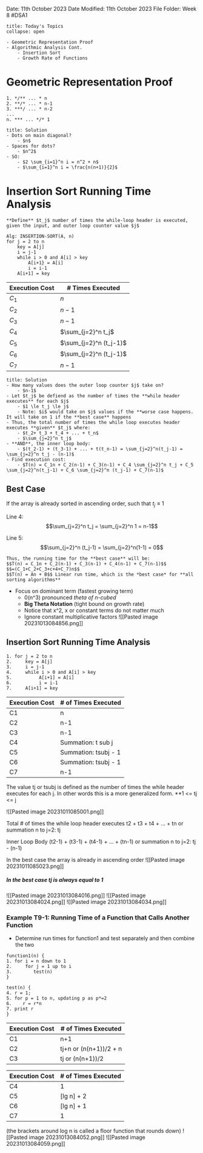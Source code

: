 Date: 11th October 2023
Date Modified: 11th October 2023
File Folder: Week 8
#DSA1

```ad-abstract
title: Today's Topics
collapse: open

- Geometric Representation Proof
- Algorithmic Analysis Cont.
	- Insertion Sort
	- Growth Rate of Functions

```

# Geometric Representation Proof

```
1. */** ... * n
2. **/* ... * n-1
3. ***/ ... * n-2
...
n. *** ... */* 1
```

```ad-check
title: Solution
- Dots on main diagonal?
	- $n$
- Spaces for dots?
	- $n^2$
- SO:
	- $2 \sum_{i=1}^n i = n^2 + n$
	- $\sum_{i=1}^n i = \frac{n(n+1)}{2}$
```

# Insertion Sort Running Time Analysis

```ad-question
**Define** $t_j$ number of times the while-loop header is executed, given the input, and outer loop counter value $j$
```

```
Alg: INSERTION-SORT(A, n)
for j = 2 to n
	key = A[j]
	i = j-1
	while i > 0 and A[i] > key
		A[i+1} = A[i]
		i = i-1
	A[i+1] = key
```

| Execution Cost | # Times Executed       |
| -------------- | ---------------------- |
| $C_1$          | $n$                    |
| $C_2$          | $n-1$                  |
| $C_3$          | $n-1$                  |
| $C_4$          | $\sum_{j=2}^n t_j$     |
| $C_5$          | $\sum_{j=2}^n (t_j-1)$ |
| $C_6$          | $\sum_{j=2}^n (t_j-1)$ |
| $C_7$          | $n-1$                  |

```ad-check
title: Solution
- How many values does the outer loop counter $j$ take on?
	- $n-1$
- Let $t_j$ be defiend as the number of times the **while header executes** for each $j$
	- $1 \le t_j \le j$
	- Note: $i$ would take on $j$ values if the **worse case happens. It will take on 1 if the **best case** happens
- Thus, the total number of times the while loop executes header executes **given** $t_j$ where:
	- $t_2+ t_3 + t_4 + ... + t_n$
	- $\sum_{j=2}^n t_j$
- **AND**, the inner loop body:
	- $(t_2-1) + (t_3-1) + ... + t(t_n-1) = \sum_{j=2}^n(t_j-1) = \sum_{j=2}^n t_j - (n-1)$
- Find execution cost:
	- $T(n) = C_1n + C_2(n-1) + C_3(n-1) + C_4 \sum_{j=2}^n t_j + C_5 \sum_{j=2}^n(t_j-1) + C_6 \sum_{j=2}^n (t_j-1) + C_7(n-1)$
```

## Best Case

If the array is already sorted in ascending order, such that $t_j \equiv 1$

Line 4:
$$\sum_{j=2}^n t_j = \sum_{j=2}^n 1 = n-1$$

Line 5:
$$\sum_{j=2}^n (t_j-1) = \sum_{j=2}^n(1-1) = 0$$

```ad-important
Thus, the running time for the **best case** will be:
$$T(n) = C_1n + C_2(n-1) + C_3(n-1) + C_4(n-1) + C_7(n-1)$$
$$=(C_1+C_2+C_3+c+4+C_7)n$$
$$T(n) = An + B$$ Linear run time, which is the *best case* for **all sorting algorithms**
```

- Focus on dominant term (fastest growing term)
	- 0(n^3) pronounced *theta of n-cubed*
	- **Big Theta Notation** (tight bound on growth rate)
	- Notice that x^2, x or constant terms do not matter much
	- Ignore constant multiplicative factors
![[Pasted image 20231013084856.png]]

## Insertion Sort Running Time Analysis
~~~
1. for j = 2 to n
2.     key = A[j]
3.     i = j-1
4.     while i > 0 and A[i] > key
5.          A[i+1] = A[i]
6.          i = i-1
7.     A[i+1] = key
~~~

| **Execution Cost** | **# of Times Executed** |
| ------------------ | ----------------------- |
| C1                 | n                       |
| C2                 | n-1                     |
| C3                 | n-1                     |
| C4                 | Summation: t sub j      |
| C5                 | Summation: tsubj - 1    |
| C6                 | Summation: tsubj - 1    |
| C7                 | n-1                     |

The value tj or tsubj  is defined as the number of times the while header executes for each j. In other words this is a more generalized form.
**1 <= tj <= j

![[Pasted image 20231011085001.png]]

Total # of times the while loop header executes
t2 + t3 + t4 + ... + tn
or summation n to j=2: tj

Inner Loop Body
(t2-1) + (t3-1) + (t4-1) + ... + (tn-1)
or summation n to j=2: tj - (n-1)

In the best case the array is already in ascending order
![[Pasted image 20231011085023.png]]
##### **In the best case tj is always equal to 1**
![[Pasted image 20231013084016.png]]
![[Pasted image 20231013084024.png]]
![[Pasted image 20231013084034.png]]


### Example T9-1: Running Time of a Function that Calls Another Function
- Determine run times for function1 and test separately and then combine the two
~~~
function1(n) {
1. for i = n down to 1
2.     for j = 1 up to i
3.        test(n)
}

test(n) {
4. r = 1;
5. for p = 1 to n, updating p as p*=2
6.    r = r*n
7. print r
}
~~~

| Execution Cost | # of Times Executed    |
| -------------- | ---------------------- |
| C1             | n+1                    |
| C2             | tj+n or (n(n+1))/2 + n |
| C3             | tj or (n(n+1))/2       |

| Execution Cost | # of Times Executed |
| -------------- | ------------------- |
| C4             | 1                   |
| C5             | \[lg n] + 2         |
| C6             | \[lg n] + 1         |
| C7             | 1                   |
(the brackets around log n is called a floor function that rounds down)
![[Pasted image 20231013084052.png]]
![[Pasted image 20231013084059.png]]


